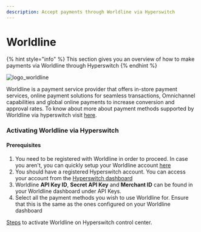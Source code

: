 ```yaml
---
description: Accept payments through Worldline via Hyperswitch
---
```


# Worldline

{% hint style="info" %}
This section gives you an overview of how to make payments via Worldline through Hyperswitch
{% endhint %}

![logo\_worldline](https://hyperswitchpay.com/icons/homePageIcons/logos/worldlineLogo.svg)

Worldline is a payment service provider that offers in-store payment services, online payment solutions for seamless transactions, Omnichannel capabilities and global online payments to increase conversion and approval rates. To know about more about payment methods supported by Worldline via hyperswitch visit [here](https://hyperswitchpay.com/pm-list).

### Activating Worldline via Hyperswitch

#### Prerequisites

1. You need to be registered with Worldline in order to proceed. In case you aren't, you can quickly setup your Worldline account [here](https://worldline.com/)
2. You should have a registered Hyperswitch account. You can access your account from the [Hyperswitch dashboard](https://app.hyperswitchpay.com/)
3. Worldline **API Key ID**, **Secret API Key** and **Merchant ID** can be found in your Worldline dashboard under API Keys.
4. Select all the payment methods you wish to use Worldline for. Ensure that this is the same as the ones configured on your Worldline dashboard

[Steps](https://docs.hyperswitchpay.com/hyperswitch-cloud/connectors/activate-connector-on-hyperswitch) to activate Worldline on Hyperswitch control center.
